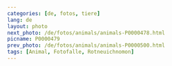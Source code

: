 ```yaml
---
categories: [de, fotos, tiere]
lang: de
layout: photo
next_photo: /de/fotos/animals/animals-P0000478.html
picname: P0000479
prev_photo: /de/fotos/animals/animals-P0000500.html
tags: [Animal, Fotofalle, Rotneuichnomon]
---
```

